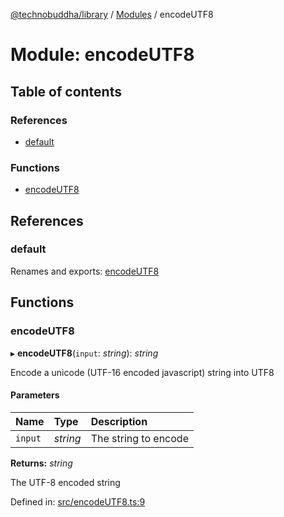 [@technobuddha/library](../..) / [Modules](../Modules.md) / encodeUTF8

# Module: encodeUTF8

## Table of contents

### References

- [default](encodeutf8.md#default)

### Functions

- [encodeUTF8](encodeutf8.md#encodeutf8)

## References

### default

Renames and exports: [encodeUTF8](encodeutf8.md#encodeutf8)

## Functions

### encodeUTF8

▸ **encodeUTF8**(`input`: *string*): *string*

Encode a unicode (UTF-16 encoded javascript) string into UTF8

#### Parameters

| Name | Type | Description |
| :------ | :------ | :------ |
| `input` | *string* | The string to encode |

**Returns:** *string*

The UTF-8 encoded string

Defined in: [src/encodeUTF8.ts:9](../src/encodeUTF8.ts#L9)
